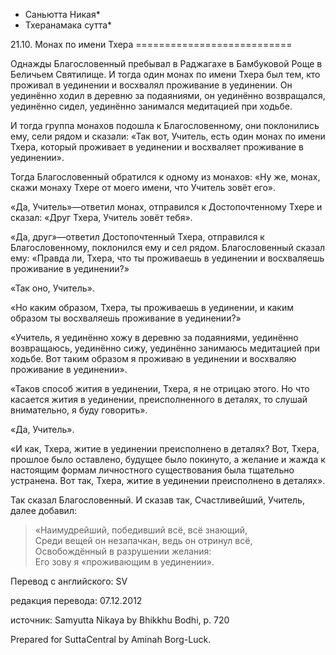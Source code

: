 * Саньютта Никая*
* Тхеранамака сутта*

21\.10\. Монах по имени Тхера
\=\=\=\=\=\=\=\=\=\=\=\=\=\=\=\=\=\=\=\=\=\=\=\=\=\=\=

Однажды Благословенный пребывал в Раджагахе в Бамбуковой Роще в Беличьем Святилище\. И тогда один монах по имени Тхера был тем, кто проживал в уединении и восхвалял проживание в уединении\. Он уединённо ходил в деревню за подаяниями, он уединённо возвращался, уединённо сидел, уединённо занимался медитацией при ходьбе\.

И тогда группа монахов подошла к Благословенному, они поклонились ему, сели рядом и сказали: «Так вот, Учитель, есть один монах по имени Тхера, который проживает в уединении и восхваляет проживание в уединении»\.

Тогда Благословенный обратился к одному из монахов: «Ну же, монах, скажи монаху Тхере от моего имени, что Учитель зовёт его»\.

«Да, Учитель»—ответил монах, отправился к Достопочтенному Тхере и сказал: «Друг Тхера, Учитель зовёт тебя»\.

«Да, друг»—ответил Достопочтенный Тхера, отправился к Благословенному, поклонился ему и сел рядом\. Благословенный сказал ему: «Правда ли, Тхера, что ты проживаешь в уединении и восхваляешь проживание в уединении?»

«Так оно, Учитель»\.

«Но каким образом, Тхера, ты проживаешь в уединении, и каким образом ты восхваляешь проживание в уединении?»

«Учитель, я уединённо хожу в деревню за подаяниями, уединённо возвращаюсь, уединённо сижу, уединённо занимаюсь медитацией при ходьбе\. Вот таким образом я проживаю в уединении и восхваляю проживание в уединении»\.

«Таков способ жития в уединении, Тхера, я не отрицаю этого\. Но что касается жития в уединении, преисполненного в деталях, то слушай внимательно, я буду говорить»\.

«Да, Учитель»\.

«И как, Тхера, житие в уединении преисполнено в деталях? Вот, Тхера, прошлое было оставлено, будущее было покинуто, а желание и жажда к настоящим формам личностного существования была тщательно устранена\. Вот так, Тхера, житие в уединении преисполнено в деталях»\.

Так сказал Благословенный\. И сказав так, Счастливейший, Учитель, далее добавил:

> «Наимудрейший, победивший всё, всё знающий,  
> Среди вещей он незапачкан, ведь он отринул всё,  
> Освобождённый в разрушении желания:  
> Его зову я «проживающим в уединении»\.

Перевод с английского: SV

редакция перевода: 07\.12\.2012

источник: Samyutta Nikaya by Bhikkhu Bodhi, p\. 720

Prepared for SuttaCentral by Aminah Borg\-Luck\.